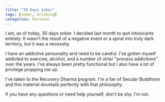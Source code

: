 ```yaml
---
title: "30 Days Sober"
tags: [sober, drinking]
categories: Personal
---
```


I am, as of today, 30 days sober. I decided last month to quit intoxicants entirely. It wasn't the result of a negative event or a spiral into truly dark territory, but it was a necessity. 

I have an addictive personality and need to be careful. I've gotten myself addicted to exercise, alcohol, and a number of other "process addictions" over the years. I've always been pretty functional but I also have a lot of privilege propping me up. 

I've taken to the Recovery Dharma program. I'm a fan of Secular Buddhism and this material dovetails perfectly with that philosophy. 

If you have any questions or need help yourself, don't be shy. I'm not. 